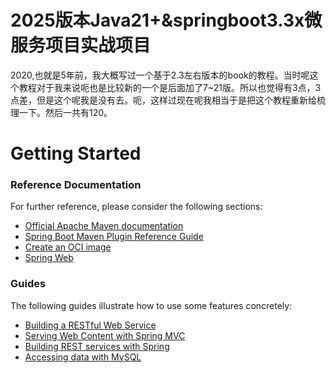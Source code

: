 # 2025版本Java21+&springboot3.3x微服务项目实战项目
2020,也就是5年前，我大概写过一个基于2.3左右版本的book的教程。当时呢这个教程对于我来说呃也是比较新的一个是后面加了7~21版。所以也觉得有3点，3点差，但是这个呢我是没有去。呃，这样过现在呢我相当于是把这个教程重新给梳理一下。然后一共有120。






# Getting Started

### Reference Documentation
For further reference, please consider the following sections:

* [Official Apache Maven documentation](https://maven.apache.org/guides/index.html)
* [Spring Boot Maven Plugin Reference Guide](https://docs.spring.io/spring-boot/docs/2.6.13/maven-plugin/reference/html/)
* [Create an OCI image](https://docs.spring.io/spring-boot/docs/2.6.13/maven-plugin/reference/html/#build-image)
* [Spring Web](https://docs.spring.io/spring-boot/docs/2.6.13/reference/htmlsingle/#web)

### Guides
The following guides illustrate how to use some features concretely:

* [Building a RESTful Web Service](https://spring.io/guides/gs/rest-service/)
* [Serving Web Content with Spring MVC](https://spring.io/guides/gs/serving-web-content/)
* [Building REST services with Spring](https://spring.io/guides/tutorials/rest/)
* [Accessing data with MySQL](https://spring.io/guides/gs/accessing-data-mysql/)

